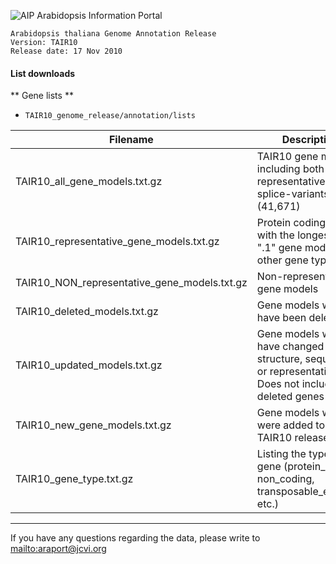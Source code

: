 ![AIP][1]
Arabidopsis Information Portal

```
Arabidopsis thaliana Genome Annotation Release
Version: TAIR10
Release date: 17 Nov 2010
```

#### List downloads

** Gene lists **
- `TAIR10_genome_release/annotation/lists`

| Filename                                     | Description                                                                                               |
|----------------------------------------------|-----------------------------------------------------------------------------------------------------------|
| TAIR10_all_gene_models.txt.gz                | TAIR10 gene models, including both representative and splice-variants (41,671)                            |
| TAIR10_representative_gene_models.txt.gz     | Protein coding genes with the longest CDS; ".1" gene model for other gene types                           |
| TAIR10_NON_representative_gene_models.txt.gz | Non-representative gene models                                                                            |
| TAIR10_deleted_models.txt.gz                 | Gene models which have been deleted                                                                       |
| TAIR10_updated_models.txt.gz                 | Gene models which have changed gene structure, sequence or representative. Does not include deleted genes |
| TAIR10_new_gene_models.txt.gz                | Gene models which were added to the TAIR10 release                                                        |
| TAIR10_gene_type.txt.gz                      | Listing the type of gene (protein_coding, non_coding, transposable_element, etc.)                         |

* * *

If you have any questions regarding the data, please write to <mailto:araport@jcvi.org>  

[1]: http://bit.ly/aip-logo
